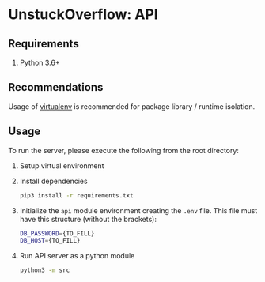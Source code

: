 # UnstuckOverflow: API

## Requirements

1. Python 3.6+

## Recommendations

Usage of [virtualenv](https://realpython.com/blog/python/python-virtual-environments-a-primer/) is recommended
for package library / runtime isolation.

## Usage

To run the server, please execute the following from the root directory:

1. Setup virtual environment

2. Install dependencies

    ```bash
    pip3 install -r requirements.txt
    ```

3. Initialize the `api` module environment creating the `.env` file.
This file must have this structure (without the brackets):

    ```bash
    DB_PASSWORD={TO_FILL}
    DB_HOST={TO_FILL}
    ```

4. Run API server as a python module

    ```bash
    python3 -m src
    ```
